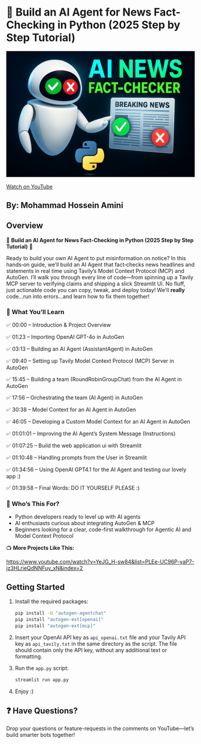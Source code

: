 # 🚀 Build an AI Agent for News Fact-Checking in Python (2025 Step by Step Tutorial)

![Video Thumbnail](stuff/image.jpg)

[Watch on YouTube](???)

## By: Mohammad Hossein Amini

## Overview

🚀 **Build an AI Agent for News Fact-Checking in Python (2025 Step by Step Tutorial)** 🚀

Ready to build your own AI Agent to put misinformation on notice? In this hands‑on guide, we’ll build an AI Agent that fact‑checks news headlines and statements in real time using Tavily’s Model Context Protocol (MCP) and AutoGen. I’ll walk you through every line of code—from spinning up a Tavily MCP server to verifying claims and shipping a slick Streamlit UI. No fluff, just actionable code you can copy, tweak, and deploy today! We'll **really** code...run into errors...and learn how to fix them together!

### 🎯 What You’ll Learn

✅ 00:00 – Introduction & Project Overview

✅ 01:23 – Importing OpenAI GPT-4o in AutoGen

✅ 03:13 – Building an AI Agent (AssistantAgent) in AutoGen

✅ 09:40 – Setting up Tavily Model Context Protocol (MCP) Server in AutoGen

✅ 15:45 – Building a team (RoundRobinGroupChat) from the AI Agent in AutoGen

✅ 17:56 – Orchestrating the team (AI Agent) in AutoGen

✅ 30:38 – Model Context for an AI Agent in AutoGen

✅ 46:05 – Developing a Custom Model Context for an AI Agent in AutoGen

✅ 01:01:01 – Improving the AI Agent’s System Message (Instructions)

✅ 01:07:25 – Build the web application ui with Streamlit

✅ 01:10:48 – Handling prompts from the User in Streamlit

✅ 01:34:56 – Using OpenAI GPT4.1 for the AI Agent and testing our lovely app :)

✅ 01:39:58 – Final Words: DO IT YOURSELF PLEASE :)

### 👥 Who’s This For?

- Python developers ready to level up with AI agents
- AI enthusiasts curious about integrating AutoGen & MCP
- Beginners looking for a clear, code-first walkthrough for Agentic AI and Model Context Protocol

📺 **More Projects Like This:**

https://www.youtube.com/watch?v=YeJG_H-sw84&list=PLEe-UC96P-yaP7-jz3HLrieQdNNFuy_xN&index=2

## Getting Started

1. Install the required packages:

   ```bash
   pip install -U "autogen-agentchat"
   pip install "autogen-ext[openai]"
   pip install "autogen-ext[mcp]"
   ```

2. Insert your OpenAI API key as `api_openai.txt` file and your Tavily API key as `api_tavily.txt` in the same directory as the script. The file should contain only the API key, without any additional text or formatting.

3. Run the `app.py` script:

   ```bash
   streamlit run app.py
   ```

4. Enjoy :)

## ❓ Have Questions?

Drop your questions or feature-requests in the comments on YouTube—let’s build smarter bots together!
